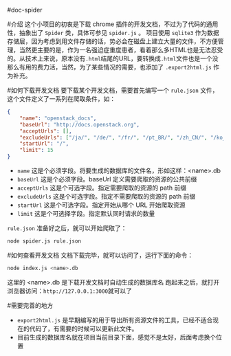 #doc-spider

#介绍
这个小项目的初衷是下载 chrome 插件的开发文档，不过为了代码的通用性，抽象出了 `Spider` 类，具体可参见 `spider.js` 。
项目使用 `sqlite3` 作为数据存储层，因为考虑到用文件存储的话，势必会在磁盘上建立大量的文件，不方便管理，当然更主要的是，作为一名强迫症重度患者，看着那么多HTML也是无法忍受的。从技术上来说，原本没有`.html`结尾的URL，要转换成`.html`文件也是一个没那么有用的费力活，当然，为了某些情况的需要，也添加了 `.export2html.js` 作为补充。

#如何下载开发文档
要下载某个开发文档，需要首先编写一个 `rule.json` 文件，这个文件定义了一系列在爬取条件，如：

```json
{
	"name": "openstack_docs",
	"baseUrl": "http://docs.openstack.org",
	"acceptUrls": [],
	"excludeUrls": ["/ja/", "/de/", "/fr/", "/pt_BR/", "/zh_CN/", "/ko_KR/"],
	"startUrl": "/",
	"limit": 15
}

```
* `name` 这是个必须字段。将要生成的数据库的文件名，形如这样：&lt;name&gt;.db
* `baseUrl` 这是个必须字段。baseUrl 定义需要爬取的资源的公共前缀
* `acceptUrls` 这是个可选字段。指定需要爬取的资源的 path 前缀
* `excludeUrls` 这是个可选字段。指定不需要爬取的资源的 path 前缀
* `startUrl` 这是个可选字段。指定开始从哪个 URL 开始爬取资源
* `limit` 这是个可选择字段。指定默认同时请求的数量

`rule.json` 准备好之后，就可以开始爬取了：

```bash
node spider.js rule.json
```

#如何查看开发文档
文档下载完毕，就可以访问了，运行下面的命令：

```bash
node index.js <name>.db
```

这里的 &lt;name&gt;.db 是下载开发文档时自动生成的数据库名
跑起来之后，就打开浏览器访问：`http://127.0.0.1:3000`就可以了

#需要完善的地方
* `export2html.js` 是早期编写的用于导出所有资源文件的工具，已经不适合现在的代码了，有需要的时候可以更新此文件。
* 目前生成的数据库名就在项目当前目录下面，感觉不是太好，后面考虑换个位置